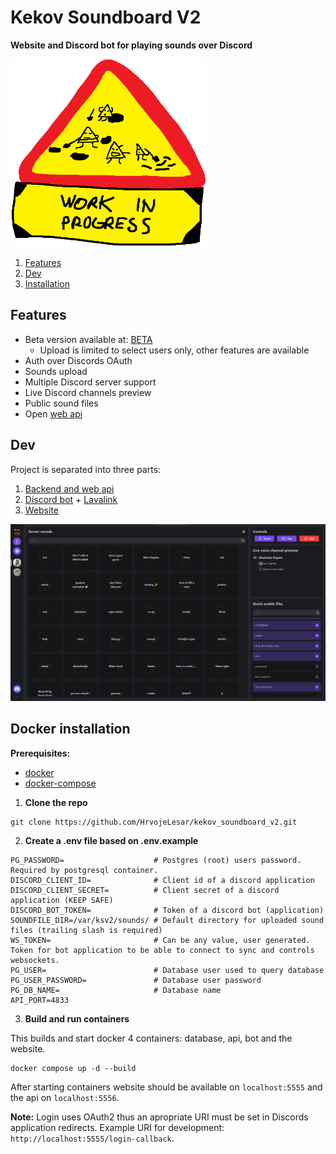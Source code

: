 # Kekov Soundboard V2

**Website and Discord bot for playing sounds over Discord**

<img src="imgs/WIP.png" height="300px" alt="Work in progress">

1. [Features](#features)
2. [Dev](#dev)
3. [Installation](#docker-installation)

## Features

- Beta version available at: [BETA](https://betabot.hrveklesarov.com/)
    - Upload is limited to select users only, other features are available
- Auth over Discords OAuth
- Sounds upload
- Multiple Discord server support
- Live Discord channels preview
- Public sound files
- Open [web api](backend_api/README.md)

## Dev

Project is separated into three parts:
1. [Backend and web api](backend_api)
2. [Discord bot](discord_bot) + [Lavalink](https://github.com/freyacodes/Lavalink)
3. [Website](website)

![](imgs/website_preview.png)

## Docker installation

**Prerequisites:**
- [docker](https://docs.docker.com/)
- [docker-compose](https://docs.docker.com/)

1. **Clone the repo**
```shell
git clone https://github.com/HrvojeLesar/kekov_soundboard_v2.git
```

2. **Create a .env file based on .env.example**
```shell
PG_PASSWORD=                    # Postgres (root) users password. Required by postgresql container.
DISCORD_CLIENT_ID=              # Client id of a discord application
DISCORD_CLIENT_SECRET=          # Client secret of a discord application (KEEP SAFE)
DISCORD_BOT_TOKEN=              # Token of a discord bot (application)
SOUNDFILE_DIR=/var/ksv2/sounds/ # Default directory for uploaded sound files (trailing slash is required)
WS_TOKEN=                       # Can be any value, user generated. Token for bot application to be able to connect to sync and controls websockets.
PG_USER=                        # Database user used to query database
PG_USER_PASSWORD=               # Database user password
PG_DB_NAME=                     # Database name
API_PORT=4833                   
```

3. **Build and run containers**

This builds and start docker 4 containers: database, api, bot and the website.
```shell
docker compose up -d --build
```
After starting containers website should be available on `localhost:5555` and the api on `localhost:5556`.

**Note:** Login uses OAuth2 thus an apropriate URI must be set in Discords application redirects. Example URI for development: `http://localhost:5555/login-callback`.
